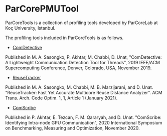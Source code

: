 # ParCorePMUTool

ParCoreTools is a collection of profiling tools developed by ParCoreLab at Koç University, Istanbul.

The profiling tools included in ParCoreTools is as follows.
 
- <a href="https://parcorelab.github.io/ParCorePMUTool/docs/ComDetective.html">ComDetective</a>

Published in M. A. Sasongko, P. Akhtar, M. Chabbi, D. Unat, "ComDetective: A Lightweight Communication Detection Tool for Threads", 2019 IEEE/ACM Supercomputing Conference, Denver, Colorado, USA, November 2019.

- <a href="https://parcorelab.github.io/ParCorePMUTool/docs/ReuseTracker.html">ReuseTracker</a>

Published in M. A. Sasongko, M. Chabbi, M. B. Marzijarani, and D. Unat. "ReuseTracker: Fast Yet Accurate Multicore Reuse Distance Analyzer". ACM Trans. Arch. Code Optim. 1, 1, Article 1 (January 2021).

- <a href="https://github.com/ParCoreLab/ComScribe/">ComScribe</a>

Published in P. Akhtar, E. Tezcan, F. M. Qararyah, and D. Unat. "ComScribe: Identifying Intra-node GPU Communication", 2020 International Symposium on Benchmarking, Measuring and Optimization, November 2020.
